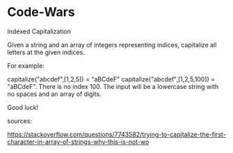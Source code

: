 
# Code-Wars

Indexed Capitalization


Given a string and an array of integers representing indices, capitalize all letters at the given indices.

For example:

capitalize("abcdef",[1,2,5]) = "aBCdeF"
capitalize("abcdef",[1,2,5,100]) = "aBCdeF". There is no index 100.
The input will be a lowercase string with no spaces and an array of digits.

Good luck!

sources:

https://stackoverflow.com/questions/7743582/trying-to-capitalize-the-first-character-in-array-of-strings-why-this-is-not-wo

